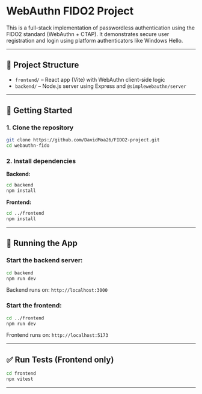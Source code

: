 # WebAuthn FIDO2 Project

This is a full-stack implementation of passwordless authentication using the FIDO2 standard (WebAuthn + CTAP). It demonstrates secure user registration and login using platform authenticators like Windows Hello.

---

## 📁 Project Structure

- `frontend/` – React app (Vite) with WebAuthn client-side logic
- `backend/` – Node.js server using Express and `@simplewebauthn/server`

---

## 🚀 Getting Started

### 1. Clone the repository

```bash
git clone https://github.com/DavidMoa26/FIDO2-project.git
cd webauthn-fido
```

### 2. Install dependencies

**Backend:**

```bash
cd backend
npm install
```

**Frontend:**

```bash
cd ../frontend
npm install
```

---

## 🧪 Running the App

### Start the backend server:

```bash
cd backend
npm run dev
```

Backend runs on: `http://localhost:3000`

### Start the frontend:

```bash
cd ../frontend
npm run dev
```

Frontend runs on: `http://localhost:5173`

---

## ✅ Run Tests (Frontend only)

```bash
cd frontend
npx vitest
```

---
